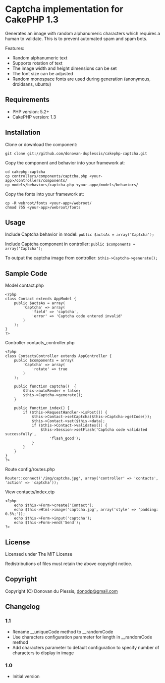 # Captcha implementation for CakePHP 1.3

Generates an image with random alphanumeric characters which requires a human to validate.  This is to prevent automated spam and spam bots.

Features:

+ Random alphanumeric text
+ Supports rotation of text
+ The image width and height dimensions can be set
+ The font size can be adjusted
+ Random monospace fonts are used during generation (anonymous, droidsans, ubuntu)

## Requirements

+ PHP version: 5.2+
+ CakePHP version: 1.3

## Installation

Clone or download the component:

    git clone git://github.com/donovan-duplessis/cakephp-captcha.git

Copy the component and behavior into your framework at:

    cd cakephp-captcha
    cp controllers/components/captcha.php <your-app>/controllers/components/
    cp models/behaviors/captcha.php <your-app>/models/behaviors/

Copy the fonts into your framework at:

    cp -R webroot/fonts <your-app>/webroot/
    chmod 755 <your-app>/webroot/fonts

## Usage

Include Captcha behavior in model: `public $actsAs = array('Captcha');`

Include Captcha component in controller: `public $components = array('Captcha');`

To output the captcha image from controller: `$this->Captcha->generate();`

## Sample Code

Model contact.php

    <?php
    class Contact extends AppModel {
        public $actsAs = array(
            'Captcha' => array(
                'field' => 'captcha',
                'error' => 'Captcha code entered invalid'
            )
        );
    }
    ?>

Controller contacts_controller.php

    <?php
    class ContactsController extends AppController {
        public $components = array(
            'Captcha' => array(
                'rotate' => true
            )
        );

        public function captcha()  {
            $this->autoRender = false;
            $this->Captcha->generate();
        }

        public function index() {
            if ($this->RequestHandler->isPost()) {
                $this->Contact->setCaptcha($this->Captcha->getCode());
                $this->Contact->set($this->data);
                if ($this->Contact->validates()) {
                    $this->Session->setFlash('Captcha code validated successfully',
                        'flash_good');
                }
            }
        }
    }
    ?>

Route config/routes.php

    Router::connect('/img/captcha.jpg', array('controller' => 'contacts', 'action' => 'captcha'));

View contacts/index.ctp

    <?php
        echo $this->Form->create('Contact');
        echo $this->Html->image('captcha.jpg', array('style' => 'padding: 0.5%;'));
        echo $this->Form->input('captcha');
        echo $this->Form->end('Send');
    ?>

## License

Licensed under The MIT License

Redistributions of files must retain the above copyright notice.

## Copyright

Copyright (C) Donovan du Plessis, donodp@gmail.com

## Changelog

### 1.1

* Rename __uniqueCode method to __randomCode
* Use characters configuration parameter for length in __randomCode method
* Add characters parameter to default configuration to specify number of characters to display in image

### 1.0

* Initial version
